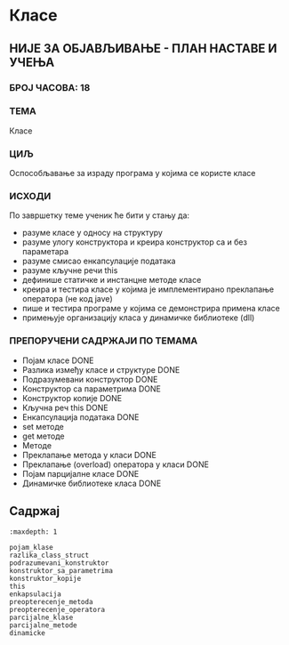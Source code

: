 # Класе

## НИЈЕ ЗА ОБЈАВЉИВАЊЕ - ПЛАН НАСТАВЕ И УЧЕЊА

### БРОЈ ЧАСОВА: 18

### ТЕМА

Класе

### ЦИЉ

Оспособљавање за израду програма у којима се користе класе

### ИСХОДИ

По завршетку теме ученик ће бити у стању да:

* разуме класе у односу на структуру
* разуме улогу конструктора и креира конструктор са и без параметара
* разуме смисао енкапсулације података
* разуме кључне речи this
* дефинише статичке и инстанцне методе класе
* креира и тестира класе у којима је имплементирано преклапање оператора (не
код jave)
* пише и тестира програме у којима се демонстрира примена класе
* примењује организацију класа у динамичке библиотеке (dll)

### ПРЕПОРУЧЕНИ САДРЖАЈИ ПО ТЕМАМА

* Појам класе DONE
* Разлика између класе и структуре DONE
* Подразумевани конструктор DONE
* Конструктор са параметрима DONE
* Конструктор копије DONE
* Кључна реч this DONE
* Енкапсулација података DONE
* set методе
* get методе
* Методе
* Преклапање метода у класи DONE
* Преклапање (overload) оператора у класи DONE
* Појам парцијалне класе DONE
* Динамичке библиотеке класа DONE

## Садржај

```{toctree}
:maxdepth: 1

pojam_klase
razlika_class_struct
podrazumevani_konstruktor
konstruktor_sa_parametrima
konstruktor_kopije
this
enkapsulacija
preopterecenje_metoda
preopterecenje_operatora
parcijalne_klase
parcijalne_metode
dinamicke
```
